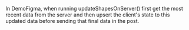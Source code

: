 In DemoFigma, when running updateShapesOnServer() first get the most recent data from the server and then upsert the client's state to this updated data before sending that final data in the post.